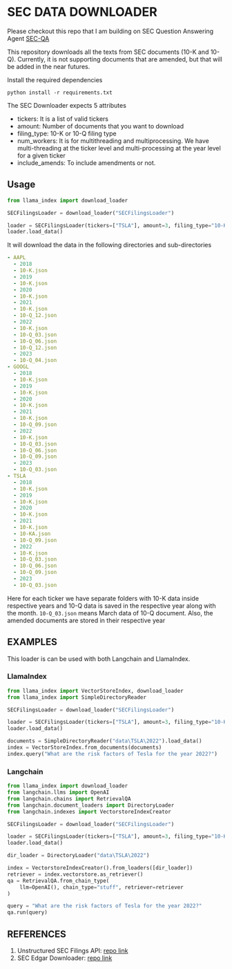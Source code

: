 # SEC DATA DOWNLOADER

Please checkout this repo that I am building on SEC Question Answering Agent [SEC-QA](https://github.com/Athe-kunal/SEC-QA-Agent)

This repository downloads all the texts from SEC documents (10-K and 10-Q). Currently, it is not supporting documents that are amended, but that will be added in the near futures.

Install the required dependencies

```
python install -r requirements.txt
```

The SEC Downloader expects 5 attributes

- tickers: It is a list of valid tickers
- amount: Number of documents that you want to download
- filing_type: 10-K or 10-Q filing type
- num_workers: It is for multithreading and multiprocessing. We have multi-threading at the ticker level and multi-processing at the year level for a given ticker
- include_amends: To include amendments or not.

## Usage

```python
from llama_index import download_loader

SECFilingsLoader = download_loader("SECFilingsLoader")

loader = SECFilingsLoader(tickers=["TSLA"], amount=3, filing_type="10-K")
loader.load_data()
```

It will download the data in the following directories and sub-directories

```yaml
- AAPL
  - 2018
  - 10-K.json
  - 2019
  - 10-K.json
  - 2020
  - 10-K.json
  - 2021
  - 10-K.json
  - 10-Q_12.json
  - 2022
  - 10-K.json
  - 10-Q_03.json
  - 10-Q_06.json
  - 10-Q_12.json
  - 2023
  - 10-Q_04.json
- GOOGL
  - 2018
  - 10-K.json
  - 2019
  - 10-K.json
  - 2020
  - 10-K.json
  - 2021
  - 10-K.json
  - 10-Q_09.json
  - 2022
  - 10-K.json
  - 10-Q_03.json
  - 10-Q_06.json
  - 10-Q_09.json
  - 2023
  - 10-Q_03.json
- TSLA
  - 2018
  - 10-K.json
  - 2019
  - 10-K.json
  - 2020
  - 10-K.json
  - 2021
  - 10-K.json
  - 10-KA.json
  - 10-Q_09.json
  - 2022
  - 10-K.json
  - 10-Q_03.json
  - 10-Q_06.json
  - 10-Q_09.json
  - 2023
  - 10-Q_03.json
```

Here for each ticker we have separate folders with 10-K data inside respective years and 10-Q data is saved in the respective year along with the month. `10-Q_03.json` means March data of 10-Q document. Also, the amended documents are stored in their respective year

## EXAMPLES

This loader is can be used with both Langchain and LlamaIndex.

### LlamaIndex

```python
from llama_index import VectorStoreIndex, download_loader
from llama_index import SimpleDirectoryReader

SECFilingsLoader = download_loader("SECFilingsLoader")

loader = SECFilingsLoader(tickers=["TSLA"], amount=3, filing_type="10-K")
loader.load_data()

documents = SimpleDirectoryReader("data\TSLA\2022").load_data()
index = VectorStoreIndex.from_documents(documents)
index.query("What are the risk factors of Tesla for the year 2022?")
```

### Langchain

```python
from llama_index import download_loader
from langchain.llms import OpenAI
from langchain.chains import RetrievalQA
from langchain.document_loaders import DirectoryLoader
from langchain.indexes import VectorstoreIndexCreator

SECFilingsLoader = download_loader("SECFilingsLoader")

loader = SECFilingsLoader(tickers=["TSLA"], amount=3, filing_type="10-K")
loader.load_data()

dir_loader = DirectoryLoader("data\TSLA\2022")

index = VectorstoreIndexCreator().from_loaders([dir_loader])
retriever = index.vectorstore.as_retriever()
qa = RetrievalQA.from_chain_type(
    llm=OpenAI(), chain_type="stuff", retriever=retriever
)

query = "What are the risk factors of Tesla for the year 2022?"
qa.run(query)
```

## REFERENCES

1. Unstructured SEC Filings API: [repo link](https://github.com/Unstructured-IO/pipeline-sec-filings/tree/main)
2. SEC Edgar Downloader: [repo link](https://github.com/jadchaar/sec-edgar-downloader)

